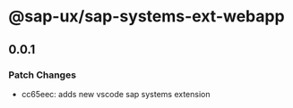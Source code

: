 # @sap-ux/sap-systems-ext-webapp

## 0.0.1

### Patch Changes

-   cc65eec: adds new vscode sap systems extension
